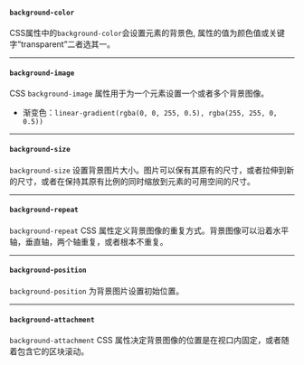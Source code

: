 #### `background-color`
CSS属性中的`background-color`会设置元素的背景色, 属性的值为颜色值或关键字”transparent”二者选其一。

---

#### `background-image`
CSS `background-image` 属性用于为一个元素设置一个或者多个背景图像。

- 渐变色：`linear-gradient(rgba(0, 0, 255, 0.5), rgba(255, 255, 0, 0.5))`

---

#### `background-size`
`background-size` 设置背景图片大小。图片可以保有其原有的尺寸，或者拉伸到新的尺寸，或者在保持其原有比例的同时缩放到元素的可用空间的尺寸。

---

#### `background-repeat`
`background-repeat` CSS 属性定义背景图像的重复方式。背景图像可以沿着水平轴，垂直轴，两个轴重复，或者根本不重复。

---

#### `background-position`
`background-position` 为背景图片设置初始位置。

---

#### `background-attachment`
`background-attachment` CSS 属性决定背景图像的位置是在视口内固定，或者随着包含它的区块滚动。
